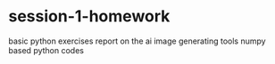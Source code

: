 # session-1-homework
basic python exercises
report on the ai image generating tools
numpy based python codes
